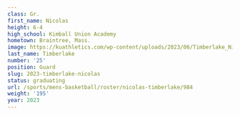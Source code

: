 ```yaml
---
class: Gr.
first_name: Nicolas
height: 6-4
high_school: Kimball Union Academy
hometown: Braintree, Mass.
image: https://kuathletics.com/wp-content/uploads/2023/06/Timberlake_Nicolas_2023-600x400.jpg
last_name: Timberlake
number: '25'
position: Guard
slug: 2023-timberlake-nicolas
status: graduating
url: /sports/mens-basketball/roster/nicolas-timberlake/984
weight: '195'
year: 2023
---
```


